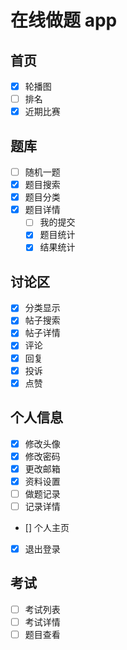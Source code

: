 # 在线做题 app

## 首页

- [x] 轮播图
- [ ] 排名
- [x] 近期比赛

## 题库

- [ ] 随机一题
- [x] 题目搜索
- [x] 题目分类
- [x] 题目详情
  - [ ] 我的提交
  - [x] 题目统计
  - [x] 结果统计

## 讨论区

- [x] 分类显示
- [x] 帖子搜索
- [x] 帖子详情
- [x] 评论
- [x] 回复
- [x] 投诉
- [x] 点赞

## 个人信息

- [x] 修改头像
- [x] 修改密码
- [x] 更改邮箱
- [x] 资料设置
- [ ] 做题记录
- [ ] 记录详情
- [] 个人主页
- [x] 退出登录

## 考试

- [ ] 考试列表
- [ ] 考试详情
- [ ] 题目查看
